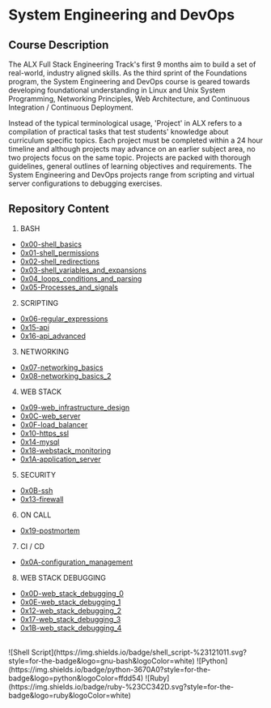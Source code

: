 # System Engineering and DevOps

## Course Description
The ALX Full Stack Engineering Track's first 9 months aim to build a set of real-world, industry aligned skills. As the third sprint of the Foundations program, the System Engineering and DevOps course is geared towards developing foundational understanding in Linux and Unix System Programming, Networking Principles, Web Architecture, and Continuous Integration / Continuous Deployment. 

Instead of the typical terminological usage, 'Project' in ALX refers to a compilation of practical tasks that test students' knowledge about curriculum specific topics. Each project must be completed within a 24 hour timeline and although projects may advance on an earlier subject area, no two projects focus on the same topic. Projects are packed with thorough guidelines, general outlines of learning objectives and requirements. The System Engineering and DevOps projects range from scripting and virtual server configurations to debugging exercises. 

## Repository Content
 
1. BASH
* [0x00-shell_basics](https://github.com/Speck249/alx-system_engineering-devops/tree/master/0x00-shell_basics)
* [0x01-shell_permissions](https://github.com/Speck249/alx-system_engineering-devops/tree/master/0x01-shell_permissions)
* [0x02-shell_redirections](https://github.com/Speck249/alx-system_engineering-devops/tree/master/0x02-shell_redirections)
* [0x03-shell_variables_and_expansions](https://github.com/Speck249/alx-system_engineering-devops/tree/master/0x03-shell_variables_expansions)
* [0x04_loops_conditions_and_parsing](https://github.com/Speck249/alx-system_engineering-devops/tree/master/0x04-loops_conditions_and_parsing)
* [0x05-Processes_and_signals](https://github.com/Speck249/alx-system_engineering-devops/tree/master/0x05-processes_and_signals)

2. SCRIPTING
* [0x06-regular_expressions](https://github.com/Speck249/alx-system_engineering-devops/tree/master/0x06-regular_expressions)
* [0x15-api](https://github.com/Speck249/alx-system_engineering-devops/tree/master/0x15-api)
* [0x16-api_advanced](https://github.com/Speck249/alx-system_engineering-devops/tree/master/0x16-api_advanced)

3. NETWORKING
* [0x07-networking_basics](https://github.com/Speck249/alx-system_engineering-devops/tree/master/0x07-networking_basics)
* [0x08-networking_basics_2](https://github.com/Speck249/alx-system_engineering-devops/tree/master/0x08-networking_basics_2)

4. WEB STACK
* [0x09-web_infrastructure_design](https://github.com/Speck249/alx-system_engineering-devops/tree/master/0x09-web_infrastructure_design)
* [0x0C-web_server](https://github.com/Speck249/alx-system_engineering-devops/tree/master/0x0C-web_server)
* [0x0F-load_balancer](https://github.com/Speck249/alx-system_engineering-devops/tree/master/0x0F-load_balancer)
* [0x10-https_ssl](https://github.com/Speck249/alx-system_engineering-devops/tree/master/0x10-https_ssl)
* [0x14-mysql](https://github.com/Speck249/alx-system_engineering-devops/tree/master/0x14-mysql)
* [0x18-webstack_monitoring](https://github.com/Speck249/alx-system_engineering-devops/tree/master/0x18-webstack_monitoring)
* [0x1A-application_server](https://github.com/Speck249/alx-system_engineering-devops/tree/master/0x1A-application_server)

5. SECURITY
* [0x0B-ssh](https://github.com/Speck249/alx-system_engineering-devops/tree/master/0x0B-ssh)
* [0x13-firewall](https://github.com/Speck249/alx-system_engineering-devops/tree/master/0x13-firewall)

6. ON CALL
* [0x19-postmortem](https://github.com/Speck249/alx-system_engineering-devops/tree/master/0x19-postmortem)

7. CI / CD
* [0x0A-configuration_management](https://github.com/Speck249/alx-system_engineering-devops/tree/master/0x0A-configuration_management)

8. WEB STACK DEBUGGING
* [0x0D-web_stack_debugging_0](https://github.com/Speck249/alx-system_engineering-devops/tree/master/0x0D-web_stack_debugging_0)
* [0x0E-web_stack_debugging_1](https://github.com/Speck249/alx-system_engineering-devops/tree/master/0x0E-web_stack_debugging_1)
* [0x12-web_stack_debugging_2](https://github.com/Speck249/alx-system_engineering-devops/tree/master/0x12-web_stack_debugging_2)
* [0x17-web_stack_debugging_3](https://github.com/Speck249/alx-system_engineering-devops/tree/master/0x17-web_stack_debugging_3)
* [0x1B-web_stack_debugging_4](https://github.com/Speck249/alx-system_engineering-devops/tree/master/0x1B-web_stack_debugging_4)

<br />
![Shell Script](https://img.shields.io/badge/shell_script-%23121011.svg?style=for-the-badge&logo=gnu-bash&logoColor=white) ![Python](https://img.shields.io/badge/python-3670A0?style=for-the-badge&logo=python&logoColor=ffdd54) ![Ruby](https://img.shields.io/badge/ruby-%23CC342D.svg?style=for-the-badge&logo=ruby&logoColor=white)
